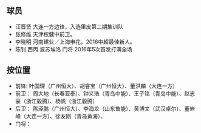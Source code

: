 ## 球员
* 汪晋贤 大连一方边锋，入选里皮第二期集训队
* 张修维 天津权健中前卫。
* 李晓明 河南建业／上海申花，2016中超最佳新人。
* 陈钊 西丙 波苏埃洛 门将 2016年5次首发打满全场

## 按位置
* 前锋:  叶国琛（广州恒大）、胡睿宝（广州恒大）、董洪麟（大连一方）
* 前卫： 周大地（长春亚泰）、钟义浩（青岛中能）、王子铭（青岛中能）、赵志豪（浙江毅腾）、杨帆（浙江毅腾）
* 后卫： 陈泽鹏（广州恒大）、李海龙（山东鲁能）、黄博文（武汉卓尔）、董岩峰（大连一方）、徐友刚（青岛黄海）、
* 门将：
